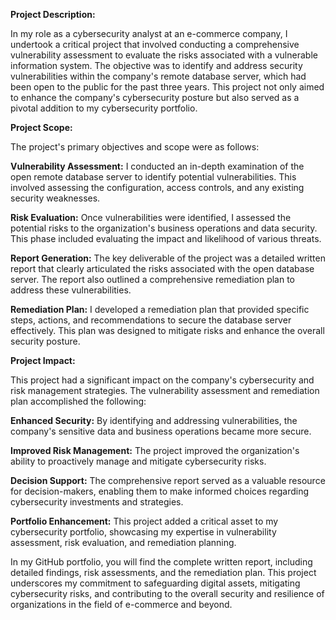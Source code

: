 **Project Description:**

In my role as a cybersecurity analyst at an e-commerce company, I undertook a critical project that involved conducting a comprehensive vulnerability assessment to evaluate the risks associated with a vulnerable information system. The objective was to identify and address security vulnerabilities within the company's remote database server, which had been open to the public for the past three years. This project not only aimed to enhance the company's cybersecurity posture but also served as a pivotal addition to my cybersecurity portfolio.

**Project Scope:**

The project's primary objectives and scope were as follows:

**Vulnerability Assessment:** I conducted an in-depth examination of the open remote database server to identify potential vulnerabilities. This involved assessing the configuration, access controls, and any existing security weaknesses.

**Risk Evaluation:** Once vulnerabilities were identified, I assessed the potential risks to the organization's business operations and data security. This phase included evaluating the impact and likelihood of various threats.

**Report Generation:** The key deliverable of the project was a detailed written report that clearly articulated the risks associated with the open database server. The report also outlined a comprehensive remediation plan to address these vulnerabilities.

**Remediation Plan:** I developed a remediation plan that provided specific steps, actions, and recommendations to secure the database server effectively. This plan was designed to mitigate risks and enhance the overall security posture.

**Project Impact:**

This project had a significant impact on the company's cybersecurity and risk management strategies. The vulnerability assessment and remediation plan accomplished the following:

**Enhanced Security:** By identifying and addressing vulnerabilities, the company's sensitive data and business operations became more secure.

**Improved Risk Management:** The project improved the organization's ability to proactively manage and mitigate cybersecurity risks.

**Decision Support:** The comprehensive report served as a valuable resource for decision-makers, enabling them to make informed choices regarding cybersecurity investments and strategies.

**Portfolio Enhancement:** This project added a critical asset to my cybersecurity portfolio, showcasing my expertise in vulnerability assessment, risk evaluation, and remediation planning.

In my GitHub portfolio, you will find the complete written report, including detailed findings, risk assessments, and the remediation plan. This project underscores my commitment to safeguarding digital assets, mitigating cybersecurity risks, and contributing to the overall security and resilience of organizations in the field of e-commerce and beyond.
